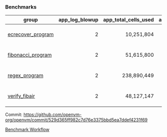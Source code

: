 ### Benchmarks
| group | app_log_blowup | app_total_cells_used | app_total_cycles | app_total_proof_time_ms | leaf_log_blowup | leaf_total_cells_used | leaf_total_cycles | leaf_total_proof_time_ms | max_segment_length | instance | alloc |
|---|---|---|---|---|---|---|---|---|---|---|---|
| [ ecrecover_program ](https://github.com/openvm-org/openvm/blob/benchmark-results/benchmarks-pr/1101/individual/ecrecover-529d365ff982c7d76e3375bbd5ea7ddef4231f69.md) | <div style='text-align: right'> 2 </div>  | <div style='text-align: right'> 10,251,804 </div>  | <div style='text-align: right'> 195,066 </div>  | <span style='color: green'>(-93.0 [-4.7%])</span><div style='text-align: right'> 1,896.0 </div>  | <div style='text-align: right'> - </div>  | <div style='text-align: right'> - </div>  | <div style='text-align: right'> - </div>  | <div style='text-align: right'> - </div>  | 1048476 | 64cpu-linux-arm64 | mimalloc |
| [ fibonacci_program ](https://github.com/openvm-org/openvm/blob/benchmark-results/benchmarks-pr/1101/individual/fibonacci-529d365ff982c7d76e3375bbd5ea7ddef4231f69.md) | <div style='text-align: right'> 2 </div>  | <div style='text-align: right'> 51,615,800 </div>  | <div style='text-align: right'> 3,000,274 </div>  | <div style='text-align: right'> 5,526.0 </div>  | <div style='text-align: right'> 2 </div>  | <span style='color: red'>(+5,640 [+0.0%])</span><div style='text-align: right'> 144,225,163 </div>  | <span style='color: red'>(+1,170 [+0.0%])</span><div style='text-align: right'> 7,038,744 </div>  | <span style='color: red'>(+41.0 [+0.3%])</span><div style='text-align: right'> 14,463.0 </div>  | 1048476 | 64cpu-linux-arm64 | mimalloc |
| [ regex_program ](https://github.com/openvm-org/openvm/blob/benchmark-results/benchmarks-pr/1101/individual/regex-529d365ff982c7d76e3375bbd5ea7ddef4231f69.md) | <div style='text-align: right'> 2 </div>  | <div style='text-align: right'> 238,890,449 </div>  | <div style='text-align: right'> 8,381,808 </div>  | <span style='color: green'>(-98.0 [-0.6%])</span><div style='text-align: right'> 17,195.0 </div>  | <div style='text-align: right'> 2 </div>  | <span style='color: red'>(+33,620 [+0.0%])</span><div style='text-align: right'> 315,460,467 </div>  | <span style='color: red'>(+6,248 [+0.0%])</span><div style='text-align: right'> 14,646,418 </div>  | <span style='color: green'>(-80.0 [-0.3%])</span><div style='text-align: right'> 29,803.0 </div>  | 1048476 | 64cpu-linux-arm64 | mimalloc |
| [ verify_fibair ](https://github.com/openvm-org/openvm/blob/benchmark-results/benchmarks-pr/1101/individual/verify_fibair-529d365ff982c7d76e3375bbd5ea7ddef4231f69.md) | <div style='text-align: right'> 2 </div>  | <div style='text-align: right'> 48,127,147 </div>  | <div style='text-align: right'> 397,164 </div>  | <span style='color: green'>(-68.0 [-2.1%])</span><div style='text-align: right'> 3,099.0 </div>  | <div style='text-align: right'> - </div>  | <div style='text-align: right'> - </div>  | <div style='text-align: right'> - </div>  | <div style='text-align: right'> - </div>  | 1048476 | 64cpu-linux-arm64 | mimalloc |


Commit: https://github.com/openvm-org/openvm/commit/529d365ff982c7d76e3375bbd5ea7ddef4231f69

[Benchmark Workflow](https://github.com/openvm-org/openvm/actions/runs/12361651366)
